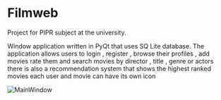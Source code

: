 # Filmweb
Project for PIPR subject at the university.

Window application written in PyQt that uses SQ Lite database.
The application allows users to login , register , browse their profiles ,
add movies rate them and search movies by director , title , genre or actors 
there is also a recommendation system that shows the highest ranked movies 
each user and movie can have its own icon

![MainWindow](https://i.imgur.com/vWIzawH.png)
